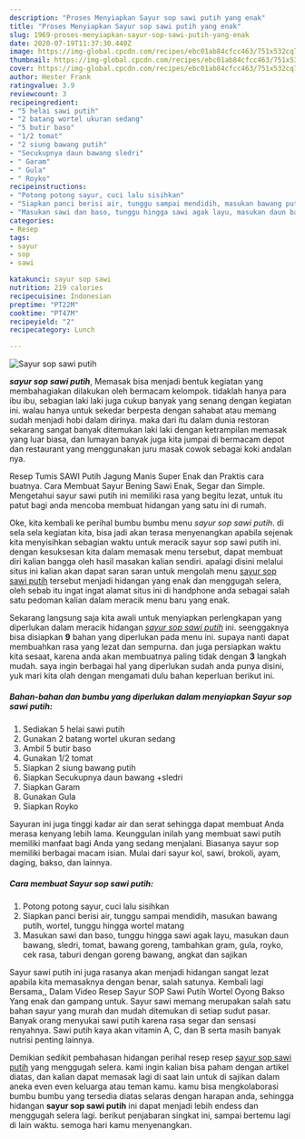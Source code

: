 ```yaml
---
description: "Proses Menyiapkan Sayur sop sawi putih yang enak"
title: "Proses Menyiapkan Sayur sop sawi putih yang enak"
slug: 1969-proses-menyiapkan-sayur-sop-sawi-putih-yang-enak
date: 2020-07-19T11:37:30.440Z
image: https://img-global.cpcdn.com/recipes/ebc01ab84cfcc463/751x532cq70/sayur-sop-sawi-putih-foto-resep-utama.jpg
thumbnail: https://img-global.cpcdn.com/recipes/ebc01ab84cfcc463/751x532cq70/sayur-sop-sawi-putih-foto-resep-utama.jpg
cover: https://img-global.cpcdn.com/recipes/ebc01ab84cfcc463/751x532cq70/sayur-sop-sawi-putih-foto-resep-utama.jpg
author: Hester Frank
ratingvalue: 3.9
reviewcount: 3
recipeingredient:
- "5 helai sawi putih"
- "2 batang wortel ukuran sedang"
- "5 butir baso"
- "1/2 tomat"
- "2 siung bawang putih"
- "Secukupnya daun bawang sledri"
- " Garam"
- " Gula"
- " Royko"
recipeinstructions:
- "Potong potong sayur, cuci lalu sisihkan"
- "Siapkan panci berisi air, tunggu sampai mendidih, masukan bawang putih, wortel, tunggu hingga wortel matang"
- "Masukan sawi dan baso, tunggu hingga sawi agak layu, masukan daun bawang, sledri, tomat, bawang goreng, tambahkan gram, gula, royko, cek rasa, taburi dengan goreng bawang, angkat dan sajikan"
categories:
- Resep
tags:
- sayur
- sop
- sawi

katakunci: sayur sop sawi 
nutrition: 219 calories
recipecuisine: Indonesian
preptime: "PT22M"
cooktime: "PT47M"
recipeyield: "2"
recipecategory: Lunch

---
```



![Sayur sop sawi putih](https://img-global.cpcdn.com/recipes/ebc01ab84cfcc463/751x532cq70/sayur-sop-sawi-putih-foto-resep-utama.jpg)

<b><i>sayur sop sawi putih</i></b>, Memasak bisa menjadi bentuk kegiatan yang membahagiakan dilakukan oleh bermacam kelompok. tidaklah hanya para ibu ibu, sebagian laki laki juga cukup banyak yang senang dengan kegiatan ini. walau hanya untuk sekedar berpesta dengan sahabat atau memang sudah menjadi hobi dalam dirinya. maka dari itu dalam dunia restoran sekarang sangat banyak ditemukan laki laki dengan ketrampilan memasak yang luar biasa, dan lumayan banyak juga kita jumpai di bermacam depot dan restaurant yang menggunakan juru masak cowok sebagai koki andalan nya.

Resep Tumis SAWI Putih Jagung Manis Super Enak dan Praktis cara buatnya. Cara Membuat Sayur Bening Sawi Enak, Segar dan Simple. Mengetahui sayur sawi putih ini memiliki rasa yang begitu lezat, untuk itu patut bagi anda mencoba membuat hidangan yang satu ini di rumah.

Oke, kita kembali ke perihal bumbu bumbu menu <i>sayur sop sawi putih</i>. di sela sela kegiatan kita, bisa jadi akan terasa menyenangkan apabila sejenak kita menyisihkan sebagian waktu untuk meracik sayur sop sawi putih ini. dengan kesuksesan kita dalam memasak menu tersebut, dapat membuat diri kalian bangga oleh hasil masakan kalian sendiri. apalagi disini melalui situs ini kalian akan dapat saran saran untuk mengolah menu <u>sayur sop sawi putih</u> tersebut menjadi hidangan yang enak dan menggugah selera, oleh sebab itu ingat ingat alamat situs ini di handphone anda sebagai salah satu pedoman kalian dalam meracik menu baru yang enak.


Sekarang langsung saja kita awali untuk menyiapkan perlengkapan yang diperlukan dalam meracik hidangan <u><i>sayur sop sawi putih</i></u> ini. seenggaknya bisa disiapkan <b>9</b> bahan yang diperlukan pada menu ini. supaya nanti dapat membuahkan rasa yang lezat dan sempurna. dan juga persiapkan waktu kita sesaat, karena anda akan membuatnya paling tidak dengan <b>3</b> langkah mudah. saya ingin berbagai hal yang diperlukan sudah anda punya disini, yuk mari kita olah dengan mengamati dulu bahan keperluan berikut ini.

<!--inarticleads1-->

##### Bahan-bahan dan bumbu yang diperlukan dalam menyiapkan Sayur sop sawi putih:

1. Sediakan 5 helai sawi putih
1. Gunakan 2 batang wortel ukuran sedang
1. Ambil 5 butir baso
1. Gunakan 1/2 tomat
1. Siapkan 2 siung bawang putih
1. Siapkan Secukupnya daun bawang +sledri
1. Siapkan  Garam
1. Gunakan  Gula
1. Siapkan  Royko


Sayuran ini juga tinggi kadar air dan serat sehingga dapat membuat Anda merasa kenyang lebih lama. Keunggulan inilah yang membuat sawi putih memiliki manfaat bagi Anda yang sedang menjalani. Biasanya sayur sop memiliki berbagai macam isian. Mulai dari sayur kol, sawi, brokoli, ayam, daging, bakso, dan lainnya. 

<!--inarticleads2-->

##### Cara membuat Sayur sop sawi putih:

1. Potong potong sayur, cuci lalu sisihkan
1. Siapkan panci berisi air, tunggu sampai mendidih, masukan bawang putih, wortel, tunggu hingga wortel matang
1. Masukan sawi dan baso, tunggu hingga sawi agak layu, masukan daun bawang, sledri, tomat, bawang goreng, tambahkan gram, gula, royko, cek rasa, taburi dengan goreng bawang, angkat dan sajikan


Sayur sawi putih ini juga rasanya akan menjadi hidangan sangat lezat apabila kita memasaknya dengan benar, salah satunya. Kembali lagi Bersama,, Dalam Video Resep Sayur SOP Sawi Putih Wortel Oyong Bakso Yang enak dan gampang untuk. Sayur sawi memang merupakan salah satu bahan sayur yang murah dan mudah ditemukan di setiap sudut pasar. Banyak orang menyukai sawi putih karena rasa segar dan sensasi renyahnya. Sawi putih kaya akan vitamin A, C, dan B serta masih banyak nutrisi penting lainnya. 

Demikian sedikit pembahasan hidangan perihal resep resep <u>sayur sop sawi putih</u> yang menggugah selera. kami ingin kalian bisa paham dengan artikel diatas, dan kalian dapat memasak lagi di saat lain untuk di sajikan dalam aneka even even keluarga atau teman kamu. kamu bisa mengkolaborasi bumbu bumbu yang tersedia diatas selaras dengan harapan anda, sehingga hidangan <b>sayur sop sawi putih</b> ini dapat menjadi lebih endess dan menggugah selera lagi. berikut penjabaran singkat ini, sampai bertemu lagi di lain waktu. semoga hari kamu menyenangkan.

